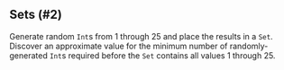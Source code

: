 ## Sets (#2)

Generate random `Int`s from 1 through 25 and place the results in a `Set`.
Discover an approximate value for the minimum number of randomly-generated
`Int`s required before the `Set` contains all values 1 through 25.